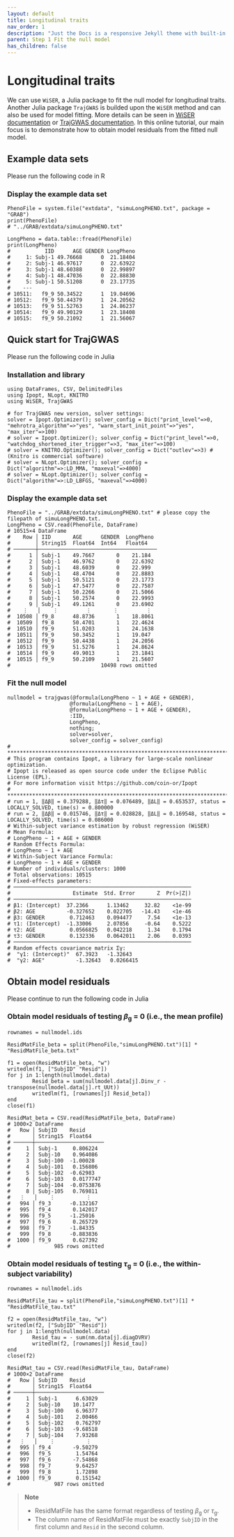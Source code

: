 ```yaml
---
layout: default
title: Longitudinal traits
nav_order: 1
description: "Just the Docs is a responsive Jekyll theme with built-in search that is easily customizable and hosted on GitHub Pages."
parent: Step 1 Fit the null model
has_children: false
---
```


<head>
    <script src="https://cdn.mathjax.org/mathjax/latest/MathJax.js?config=TeX-AMS-MML_HTMLorMML" type="text/javascript"></script>
    <script type="text/x-mathjax-config">
        MathJax.Hub.Config({
            tex2jax: {
            skipTags: ['script', 'noscript', 'style', 'textarea', 'pre'],
            inlineMath: [['$','$']]
            }
        });
    </script>
</head>

# Longitudinal traits

We can use  `WiSER`, a Julia package to fit the null model for longitudinal traits. Another Julia package `TrajGWAS` is builded upon the `WiSER` method and can also be used for model fitting. More details can be seen in [WiSER documentation](https://github.com/OpenMendel/WiSER.jl/blob/master/docs/src/model_fitting.md) or [TrajGWAS documentation](https://openmendel.github.io/TrajGWAS.jl/dev/). In this online tutorial, our main focus is to demonstrate how to obtain model residuals from the fitted null model.

## Example data sets

Please run the following code in R

### Display the example data set

```
PhenoFile = system.file("extdata", "simuLongPHENO.txt", package = "GRAB")
print(PhenoFile)
# "../GRAB/extdata/simuLongPHENO.txt"

LongPheno = data.table::fread(PhenoFile)
print(LongPheno)
#           IID      AGE GENDER LongPheno
#     1: Subj-1 49.76668      0  21.18404
#     2: Subj-1 46.97617      0  22.63922
#     3: Subj-1 48.60388      0  22.99897
#     4: Subj-1 48.47036      0  22.88830
#     5: Subj-1 50.51208      0  23.17735
#    ---                                 
# 10511:   f9_9 50.34522      1  19.04696
# 10512:   f9_9 50.44379      1  24.20562
# 10513:   f9_9 51.52763      1  24.86237
# 10514:   f9_9 49.90129      1  23.18408
# 10515:   f9_9 50.21092      1  21.56067
```

## Quick start for TrajGWAS

Please run the following code in Julia

### Installation and library

```
using DataFrames, CSV, DelimitedFiles
using Ipopt, NLopt, KNITRO
using WiSER, TrajGWAS

# for TrajGWAS new version, solver settings:
solver = Ipopt.Optimizer(); solver_config = Dict("print_level"=>0, "mehrotra_algorithm"=>"yes", "warm_start_init_point"=>"yes", "max_iter"=>100)
# solver = Ipopt.Optimizer(); solver_config = Dict("print_level"=>0, "watchdog_shortened_iter_trigger"=>3, "max_iter"=>100)
# solver = KNITRO.Optimizer(); solver_config = Dict("outlev"=>3) # (Knitro is commercial software)
# solver = NLopt.Optimizer(); solver_config = Dict("algorithm"=>:LD_MMA, "maxeval"=>4000)
# solver = NLopt.Optimizer(); solver_config = Dict("algorithm"=>:LD_LBFGS, "maxeval"=>4000)
```

### Display the example data set

```
PhenoFile = "../GRAB/extdata/simuLongPHENO.txt" # please copy the filepath of simuLongPHENO.txt.
LongPheno = CSV.read(PhenoFile, DataFrame)
# 10515×4 DataFrame
#    Row │ IID       AGE      GENDER  LongPheno 
#        │ String15  Float64  Int64   Float64   
# ───────┼──────────────────────────────────────
#      1 │ Subj-1    49.7667       0    21.184  
#      2 │ Subj-1    46.9762       0    22.6392 
#      3 │ Subj-1    48.6039       0    22.999  
#      4 │ Subj-1    48.4704       0    22.8883 
#      5 │ Subj-1    50.5121       0    23.1773 
#      6 │ Subj-1    47.5477       0    22.7587 
#      7 │ Subj-1    50.2266       0    21.5066 
#      8 │ Subj-1    50.2574       0    22.9993 
#      9 │ Subj-1    49.1261       0    23.6902 
#    ⋮   │    ⋮         ⋮       ⋮         ⋮     
#  10508 │ f9_8      48.8736       1    18.8061 
#  10509 │ f9_8      50.4701       1    22.4624 
#  10510 │ f9_9      51.0203       1    24.1638 
#  10511 │ f9_9      50.3452       1    19.047
#  10512 │ f9_9      50.4438       1    24.2056
#  10513 │ f9_9      51.5276       1    24.8624
#  10514 │ f9_9      49.9013       1    23.1841
#  10515 │ f9_9      50.2109       1    21.5607
#                             10498 rows omitted
```

### Fit the null model

```
nullmodel = trajgwas(@formula(LongPheno ~ 1 + AGE + GENDER),
                    @formula(LongPheno ~ 1 + AGE),
                    @formula(LongPheno ~ 1 + AGE + GENDER),
                    :IID,
                    LongPheno,
                    nothing;
                    solver=solver,
                    solver_config = solver_config)
# ******************************************************************************
# This program contains Ipopt, a library for large-scale nonlinear optimization.
# Ipopt is released as open source code under the Eclipse Public License (EPL).
# For more information visit https://github.com/coin-or/Ipopt
# ******************************************************************************
# run = 1, ‖Δβ‖ = 0.379288, ‖Δτ‖ = 0.076489, ‖ΔL‖ = 0.653537, status = LOCALLY_SOLVED, time(s) = 0.800000
# run = 2, ‖Δβ‖ = 0.015746, ‖Δτ‖ = 0.028828, ‖ΔL‖ = 0.169548, status = LOCALLY_SOLVED, time(s) = 0.086000
# Within-subject variance estimation by robust regression (WiSER)
# Mean Formula:
# LongPheno ~ 1 + AGE + GENDER
# Random Effects Formula:
# LongPheno ~ 1 + AGE
# Within-Subject Variance Formula:
# LongPheno ~ 1 + AGE + GENDER
# Number of individuals/clusters: 1000
# Total observations: 10515
# Fixed-effects parameters:
# ─────────────────────────────────────────────────────────
#                    Estimate  Std. Error       Z  Pr(>|Z|)
# ─────────────────────────────────────────────────────────
# β1: (Intercept)  37.2366      1.13462     32.82    <1e-99
# β2: AGE          -0.327652    0.022705   -14.43    <1e-46
# β3: GENDER        0.712463    0.094477     7.54    <1e-13
# τ1: (Intercept)  -1.33006     2.07856     -0.64    0.5222
# τ2: AGE           0.0566825   0.042218     1.34    0.1794
# τ3: GENDER        0.132336    0.0642011    2.06    0.0393
# ─────────────────────────────────────────────────────────
# Random effects covariance matrix Σγ:
#  "γ1: (Intercept)"  67.3923   -1.32643
#  "γ2: AGE"          -1.32643   0.0266415
```

## Obtain model residuals

Please continue to run the following code in Julia

### Obtain model residuals of testing $\beta$<sub>g</sub> = 0 (i.e., the mean profile)

```
rownames = nullmodel.ids

ResidMatFile_beta = split(PhenoFile,"simuLongPHENO.txt")[1] * "ResidMatFile_beta.txt"

f1 = open(ResidMatFile_beta, "w")
writedlm(f1, ["SubjID" "Resid"])
for j in 1:length(nullmodel.data)
        Resid_beta = sum(nullmodel.data[j].Dinv_r - transpose(nullmodel.data[j].rt_UUt))
        writedlm(f1, [rownames[j] Resid_beta])
end
close(f1)

ResidMat_beta = CSV.read(ResidMatFile_beta, DataFrame)
# 1000×2 DataFrame
#   Row │ SubjID    Resid      
#       │ String15  Float64    
# ──────┼──────────────────────
#     1 │ Subj-1     0.806224
#     2 │ Subj-10    0.964086
#     3 │ Subj-100  -1.00028
#     4 │ Subj-101   0.156806
#     5 │ Subj-102  -0.62983
#     6 │ Subj-103   0.0177747
#     7 │ Subj-104  -0.0753876
#     8 │ Subj-105   0.769811
#   ⋮   │    ⋮          ⋮
#   994 │ f9_3      -0.132167
#   995 │ f9_4       0.142017
#   996 │ f9_5      -1.25016
#   997 │ f9_6       0.265729
#   998 │ f9_7      -1.84335
#   999 │ f9_8      -0.883836
#  1000 │ f9_9       0.627392
#              985 rows omitted
```

### Obtain model residuals of testing $\tau$<sub>g</sub> = 0 (i.e., the within-subject variability)

```
rownames = nullmodel.ids

ResidMatFile_tau = split(PhenoFile,"simuLongPHENO.txt")[1] * "ResidMatFile_tau.txt"

f2 = open(ResidMatFile_tau, "w")
writedlm(f2, ["SubjID" "Resid"])
for j in 1:length(nullmodel.data)
        Resid_tau = - sum(nm.data[j].diagDVRV)
        writedlm(f2, [rownames[j] Resid_tau])
end
close(f2)

ResidMat_tau = CSV.read(ResidMatFile_tau, DataFrame)
# 1000×2 DataFrame
#   Row │ SubjID    Resid      
#       │ String15  Float64    
# ──────┼──────────────────────
#     1 │ Subj-1      6.63029
#     2 │ Subj-10    10.1477
#     3 │ Subj-100    6.96377
#     4 │ Subj-101    2.00466
#     5 │ Subj-102    0.762797
#     6 │ Subj-103   -9.68518
#     7 │ Subj-104    7.93268
#   ⋮   │    ⋮          ⋮
#   995 │ f9_4       -9.50279
#   996 │ f9_5        1.54764
#   997 │ f9_6       -7.54868
#   998 │ f9_7        9.64257
#   999 │ f9_8        1.72898
#  1000 │ f9_9        0.151542
#              987 rows omitted
```

> **Note**  
> - ResidMatFile has the same format regardless of testing $\beta$<sub>g</sub> or $\tau$<sub>g</sub>.
> - The column name of ResidMatFile must be exactly `SubjID` in the first column and `Resid` in the second column.
